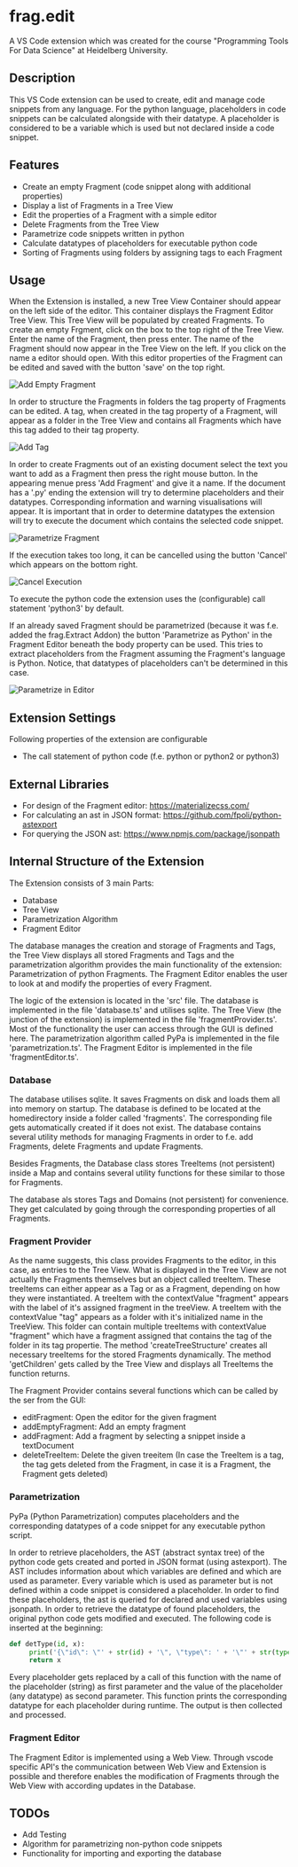 # frag.edit

A VS Code extension which was created for the course "Programming Tools For Data Science" at Heidelberg University.

## Description

This VS Code extension can be used to create, edit and manage code snippets from any language. For the python language, placeholders in code snippets can be calculated alongside with their datatype.
A placeholder is considered to be a variable which is used but not declared inside a code snippet.

## Features

- Create an empty Fragment (code snippet along with additional properties)
- Display a list of Fragments in a Tree View
- Edit the properties of a Fragment with a simple editor
- Delete Fragments from the Tree View
- Parametrize code snippets written in python
- Calculate datatypes of placeholders for executable python code
- Sorting of Fragments using folders by assigning tags to each Fragment

## Usage

When the Extension is installed, a new Tree View Container should appear on the left side of the editor. This container displays the Fragment Editor Tree View. This Tree View will be populated by created Fragments. To create an empty Frgment, click on the box to the top right of the Tree View. Enter the name of the Fragment, then press enter. The name of the Fragment should now appear in the Tree View on the left. If you click on the name a editor should open. With this editor properties of the Fragment can be edited and saved with the button 'save' on the top right.

![Add Empty Fragment](https://j.gifs.com/4Q46g6.gif)

In order to structure the Fragments in folders the tag property of Fragments can be edited. A tag, when created in the tag property of a Fragment, will appear as a folder in the Tree View and contains all Fragments which have this tag added to their tag property.

![Add Tag](https://j.gifs.com/K1m8Kr.gif)

In order to create Fragments out of an existing document select the text you want to add as a Fragment then press the right mouse button. In the appearing menue press 'Add Fragment' and give it a name. If the document has a '.py' ending the extension will try to determine placeholders and their datatypes. Corresponding information and warning visualisations will appear. It is important that in order to determine datatypes the extension will try to execute the document which contains the selected code snippet.

![Parametrize Fragment](https://j.gifs.com/NLpONz.gif)

If the execution takes too long, it can be cancelled using the button 'Cancel' which appears on the bottom right.

![Cancel Execution](https://j.gifs.com/q7DQJr.gif)

To execute the python code the extension uses the (configurable) call statement 'python3' by default.

If an already saved Fragment should be parametrized (because it was f.e. added the frag.Extract Addon) the button 'Parametrize as Python' in the Fragment Editor beneath the body property can be used. This tries to extract placeholders from the Fragment assuming the Fragment's language is Python. Notice, that datatypes of placeholders can't be determined in this case.

![Parametrize in Editor](https://j.gifs.com/4Q46E2.gif)


## Extension Settings

Following properties of the extension are configurable
- The call statement of python code (f.e. python or python2 or python3)

## External Libraries

- For design of the Fragment editor: https://materializecss.com/
- For calculating an ast in JSON format: https://github.com/fpoli/python-astexport
- For querying the JSON ast: https://www.npmjs.com/package/jsonpath

## Internal Structure of the Extension

The Extension consists of 3 main Parts:
- Database
- Tree View 
- Parametrization Algorithm
- Fragment Editor

The database manages the creation and storage of Fragments and Tags, the Tree View displays all stored Fragments and Tags and the parametrization algorithm provides the main functionality of the extension: Parametrization of python Fragments. The Fragment Editor enables the user to look at and modify the properties of every Fragment.

The logic of the extension is located in the 'src' file. The database is implemented in the file 'database.ts' and utilises sqlite. The Tree View (the junction of the extension) is implemented in the file 'fragmentProvider.ts'. Most of the functionality the user can access through the GUI is defined here. The parametrization algorithm called PyPa is implemented in the file 'parametrization.ts'. The Fragment Editor is implemented in the file 'fragmentEditor.ts'.

### Database
The database utilises sqlite. It saves Fragments on disk and loads them all into memory on startup. The database is defined to be located at the homedirectory inside a folder called 'fragments'. The corresponding file gets automatically created if it does not exist. The database contains several utility methods for managing Fragments in order to f.e. add Fragments, delete Fragments and update Fragments.

Besides Fragments, the Database class stores TreeItems (not persistent) inside a Map and contains several utility functions for these similar to those for Fragments.

The database als stores Tags and Domains (not persistent) for convenience. They get calculated by going through the corresponding properties of all Fragments.

### Fragment Provider
As the name suggests, this class provides Fragments to the editor, in this case, as entries to the Tree View. What is displayed in the Tree View are not actually the Fragments themselves but an object called treeItem. These treeItems can either appear as a Tag or as a Fragment, depending on how they were instantiated. A treeItem with the contextValue "fragment" appears with the label of it's assigned fragment in the treeView. A treeItem with the contextValue "tag" appears as a folder with it's initialized name in the TreeView. This folder can contain multiple treeItems with contextValue "fragment" which have a fragment assigned that contains the tag of the folder in its tag propertie. The method 'createTreeStructure' creates all necessary treeItems for the stored Fragments dynamically. The method 'getChildren' gets called by the Tree View and displays all TreeItems the function returns.

The Fragment Provider contains several functions which can be called by the ser from the GUI:
- editFragment: Open the editor for the given fragment
- addEmptyFragment: Add an empty fragment
- addFragment: Add a fragment by selecting a snippet inside a textDocument
- deleteTreeItem: Delete the given treeitem (In case the TreeItem is a tag, the tag gets deleted from the Fragment, in case it is a Fragment, the Fragment gets deleted)

### Parametrization
PyPa (Python Parametrization) computes placeholders and the corresponding datatypes of a code snippet for any executable python script.
 
In order to retrieve placeholders, the AST (abstract syntax tree) of the python code gets created and ported in JSON format (using astexport).
The AST includes information about which variables are defined and which are used as parameter.
Every variable which is used as parameter but is not defined within a code snippet is considered a placeholder.
In order to find these placeholders, the ast is queried for declared and used variables using jsonpath.
In order to retrieve the datatype of found placeholders, the original python code gets modified and executed.
The following code is inserted at the beginning:
```Python
def detType(id, x):
     print('{\"id\": \"' + str(id) + '\", \"type\": ' + '\"' + str(type(x)) + '\"' + '}')
     return x
```
Every placeholder gets replaced by a call of this function with the name of the placeholder (string) as first parameter and the value of the placeholder (any datatype) as second parameter.
This function prints the corresponding datatype for each placeholder during runtime. The output is then collected and processed.

### Fragment Editor
The Fragment Editor is implemented using a Web View. Through vscode specific API's the communication between Web View and Extension is possible and therefore enables the modification of Fragments through the Web View with according updates in the Database.

## TODOs

- Add Testing
- Algorithm for parametrizing non-python code snippets
- Functionality for importing and exporting the database

